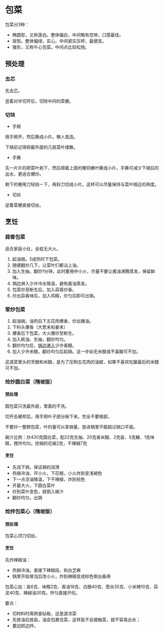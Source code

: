 # 包菜

包菜分3种：
- 椭圆型，又称莲白。整体偏白，中间略有空隙，口感最佳。
- 球型。整体偏绿，实心。中间紧实压秤，最便宜。
- 锥形，又称牛心包菜。中间点比较松弛。

## 预处理

### 去芯

先去芯。

竖着对半切开后，切除中间的菜梗。

### 切块

- 手掰

用手掰开，然后撕成小片。懒人首选。

下锅前记得把最外面的几层菜叶揉散。

- 手撕

先一片片的把菜叶剥下，然后顺着上面的梗将嫩叶撕成小片。手撕可减少下锅后的出水，更适合爆炒。

剩下的梗用刀轻拍一下，再斜刀切成小片。这样可以尽量保持与菜叶相近的熟度。

- 切丝

逆着菜梗直接切丝。

## 烹饪

### 蒜香包菜

适合家庭小灶，全程无大火。

1. 起油锅，5成热时下包菜。
2. 随便翻炒几下，让菜叶们都沾上油。
3. 加入生抽，翻炒1分钟。此时要用中小火，尽量不要让酱油沸腾蒸发，保留鲜味。
4. 锅边淋入少许冷水降温，避免酱油蒸发。
5. 包菜炒至断生后，加入蒜蓉炒香。
6. 炒出蒜香味后，加入鸡精，炒匀后即可出锅。

### 荤炒包菜

1. 起油锅，油热后下五花肉爆香，炒出猪油。
2. 下料头爆香（大葱末和姜末）
3. 爆香后下包菜，大火爆炒至断生。
4. 加入耗油、生抽，翻炒均匀。
5. 翻炒均匀后，[锅边淋入](/基础知识/锅边淋入.md)少许香醋。
6. 加入少许米醋，翻炒均匀后起锅。这一步如无米醋或不喜酸可不加。

这道菜里头的烹醋和米醋，是为了压制五花肉的油腻，如果不喜欢吃酸最后的米醋可不加。

### 炝炒圆白菜（隋坡版）

#### 预处理

圆包菜只洗最外层，里面的不洗。

切开去硬邦后，用手把叶子部分揪下来，完全不要根部。

不要炒一整颗包菜，叶的量可以拿锅量，放进锅里不能超过锅口平面。

碗汁比例：炒430克圆白菜，配22克生抽、20克香米醋、2克盐、5克糖、1克味精，搅拌均匀。炝锅的花椒2克，干辣椒7克

#### 烹饪

- 先润下锅，保证锅的润滑
- 热锅冷油，开小火，下花椒，小火炸到变浅褐色
- 下一点凉油降温，下干辣椒，炸到棕色
- 开最大火，下圆白菜叶
- 炒到菜叶变色，就倒入碗汁
- 翻炒均匀，出锅

### 炝拌包菜心（隋坡版）

#### 预处理

包菜心顶刀切丝。

#### 烹饪

先炸辣椒油：
- 热锅冷油，直接下辣椒段，和白芝麻
- 锅里开始冒泡后改小火，炸到辣椒变成棕色倒出备用

包菜心加：盐6克、味精2克、香油18克、白醋40克、葱丝35克、小米辣10克、蒜泥40克、辣椒油30克。拌匀直接开吃。

要点：
- 切材料时用熟食砧板，这是道凉菜
- 先放油后放盐，油会包裹住菜，这样盐不会接触菜，就不容易出水；
- 要边抓边拌。
